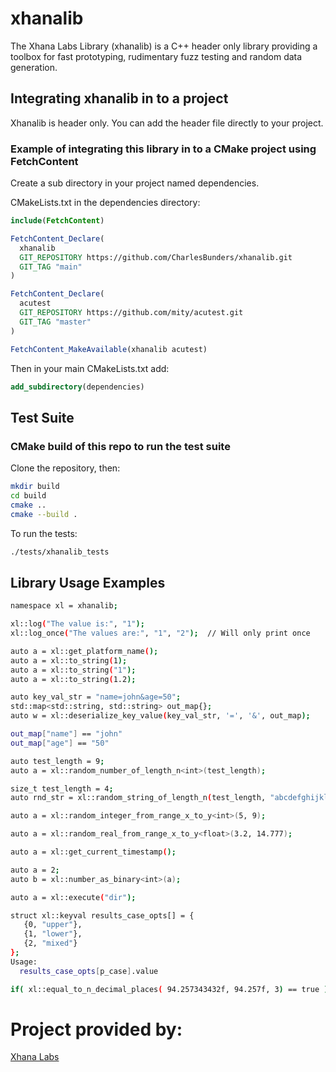 # xhanalib
The Xhana Labs Library (xhanalib) is a C++ header only library providing a toolbox for fast prototyping, rudimentary fuzz testing and random data generation.

## Integrating xhanalib in to a project

Xhanalib is header only. You can add the header file directly to your project.

### Example of integrating this library in to a CMake project using FetchContent

Create a sub directory in your project named dependencies.

CMakeLists.txt in the dependencies directory:
```cmake
include(FetchContent)

FetchContent_Declare(
  xhanalib
  GIT_REPOSITORY https://github.com/CharlesBunders/xhanalib.git
  GIT_TAG "main"
)

FetchContent_Declare(
  acutest
  GIT_REPOSITORY https://github.com/mity/acutest.git
  GIT_TAG "master"
)

FetchContent_MakeAvailable(xhanalib acutest)
```
Then in your main CMakeLists.txt add:
```cmake
add_subdirectory(dependencies)
```
## Test Suite

### CMake build of this repo to run the test suite
Clone the repository, then:
```bash
mkdir build
cd build
cmake ..
cmake --build .
```
To run the tests:
```bash
./tests/xhanalib_tests
```
## Library Usage Examples
```bash
namespace xl = xhanalib;

xl::log("The value is:", "1");
xl::log_once("The values are:", "1", "2");  // Will only print once

auto a = xl::get_platform_name();
auto a = xl::to_string(1);
auto a = xl::to_string("1");
auto a = xl::to_string(1.2);

auto key_val_str = "name=john&age=50";
std::map<std::string, std::string> out_map{};
auto w = xl::deserialize_key_value(key_val_str, '=', '&', out_map);

out_map["name"] == "john"
out_map["age"] == "50"

auto test_length = 9;
auto a = xl::random_number_of_length_n<int>(test_length);

size_t test_length = 4;
auto rnd_str = xl::random_string_of_length_n(test_length, "abcdefghijklmnop");

auto a = xl::random_integer_from_range_x_to_y<int>(5, 9);

auto a = xl::random_real_from_range_x_to_y<float>(3.2, 14.777);

auto a = xl::get_current_timestamp();

auto a = 2;
auto b = xl::number_as_binary<int>(a);

auto a = xl::execute("dir");

struct xl::keyval results_case_opts[] = {
   {0, "upper"},
   {1, "lower"},
   {2, "mixed"}
};
Usage:
  results_case_opts[p_case].value

if( xl::equal_to_n_decimal_places( 94.257343432f, 94.257f, 3) == true )
```

# Project provided by:

[Xhana Labs](https://www.xhanalabs.com) 
